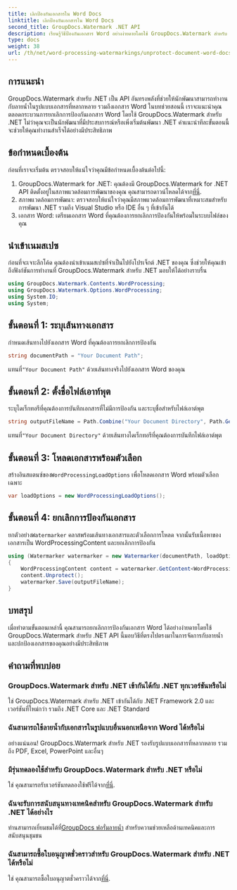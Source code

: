 ```yaml
---
title: เลิกป้องกันเอกสารใน Word Docs
linktitle: เลิกป้องกันเอกสารใน Word Docs
second_title: GroupDocs.Watermark .NET API
description: เรียนรู้วิธีป้องกันเอกสาร Word อย่างง่ายดายโดยใช้ GroupDocs.Watermark สำหรับ .NET ปฏิบัติตามคำแนะนำทีละขั้นตอนของเรา
type: docs
weight: 38
url: /th/net/word-processing-watermarkings/unprotect-document-word-docs/
---
```

## การแนะนำ
GroupDocs.Watermark สำหรับ .NET เป็น API อันทรงพลังที่ช่วยให้นักพัฒนาสามารถทำงานกับลายน้ำในรูปแบบเอกสารที่หลากหลาย รวมถึงเอกสาร Word ในบทช่วยสอนนี้ เราจะแนะนำคุณตลอดกระบวนการยกเลิกการป้องกันเอกสาร Word โดยใช้ GroupDocs.Watermark สำหรับ .NET ไม่ว่าคุณจะเป็นนักพัฒนาที่มีประสบการณ์หรือเพิ่งเริ่มต้นพัฒนา .NET คำแนะนำทีละขั้นตอนนี้จะช่วยให้คุณทำงานสำเร็จได้อย่างมีประสิทธิภาพ
## ข้อกำหนดเบื้องต้น
ก่อนที่เราจะเริ่มต้น ตรวจสอบให้แน่ใจว่าคุณมีข้อกำหนดเบื้องต้นต่อไปนี้:
1.  GroupDocs.Watermark for .NET: คุณต้องมี GroupDocs.Watermark for .NET API ติดตั้งอยู่ในสภาพแวดล้อมการพัฒนาของคุณ คุณสามารถดาวน์โหลดได้จาก[ที่นี่](https://releases.groupdocs.com/Watermark/net/).
2. สภาพแวดล้อมการพัฒนา: ตรวจสอบให้แน่ใจว่าคุณมีสภาพแวดล้อมการพัฒนาที่เหมาะสมสำหรับการพัฒนา .NET รวมถึง Visual Studio หรือ IDE อื่น ๆ ที่เข้ากันได้
3. เอกสาร Word: เตรียมเอกสาร Word ที่คุณต้องการยกเลิกการป้องกันให้พร้อมในระบบไฟล์ของคุณ

## นำเข้าเนมสเปซ
ก่อนที่จะเจาะลึกโค้ด คุณต้องนำเข้าเนมสเปซที่จำเป็นไปยังโปรเจ็กต์ .NET ของคุณ ซึ่งช่วยให้คุณเข้าถึงฟังก์ชันการทำงานที่ GroupDocs.Watermark สำหรับ .NET มอบให้ได้อย่างราบรื่น
```csharp
using GroupDocs.Watermark.Contents.WordProcessing;
using GroupDocs.Watermark.Options.WordProcessing;
using System.IO;
using System;
```
## ขั้นตอนที่ 1: ระบุเส้นทางเอกสาร
กำหนดเส้นทางไปยังเอกสาร Word ที่คุณต้องการยกเลิกการป้องกัน
```csharp
string documentPath = "Your Document Path";
```
 แทนที่`"Your Document Path"` ด้วยเส้นทางจริงไปยังเอกสาร Word ของคุณ
## ขั้นตอนที่ 2: ตั้งชื่อไฟล์เอาท์พุต
ระบุไดเร็กทอรีที่คุณต้องการบันทึกเอกสารที่ไม่มีการป้องกัน และระบุชื่อสำหรับไฟล์เอาต์พุต
```csharp
string outputFileName = Path.Combine("Your Document Directory", Path.GetFileName(documentPath));
```
 แทนที่`"Your Document Directory"` ด้วยเส้นทางไดเร็กทอรีที่คุณต้องการบันทึกไฟล์เอาต์พุต
## ขั้นตอนที่ 3: โหลดเอกสารพร้อมตัวเลือก
 สร้างอินสแตนซ์ของ`WordProcessingLoadOptions` เพื่อโหลดเอกสาร Word พร้อมตัวเลือกเฉพาะ
```csharp
var loadOptions = new WordProcessingLoadOptions();
```
## ขั้นตอนที่ 4: ยกเลิกการป้องกันเอกสาร
 ยกตัวอย่าง`Watermarker` คลาสพร้อมเส้นทางเอกสารและตัวเลือกการโหลด จากนั้นรับเนื้อหาของเอกสารเป็น WordProcessingContent และยกเลิกการป้องกัน
```csharp
using (Watermarker watermarker = new Watermarker(documentPath, loadOptions))
{
    WordProcessingContent content = watermarker.GetContent<WordProcessingContent>();
    content.Unprotect();
    watermarker.Save(outputFileName);
}
```

## บทสรุป
เมื่อทำตามขั้นตอนเหล่านี้ คุณสามารถยกเลิกการป้องกันเอกสาร Word ได้อย่างง่ายดายโดยใช้ GroupDocs.Watermark สำหรับ .NET API นี้มอบวิธีที่ตรงไปตรงมาในการจัดการกับลายน้ำและปกป้องเอกสารของคุณอย่างมีประสิทธิภาพ
## คำถามที่พบบ่อย
### GroupDocs.Watermark สำหรับ .NET เข้ากันได้กับ .NET ทุกเวอร์ชันหรือไม่
ใช่ GroupDocs.Watermark สำหรับ .NET เข้ากันได้กับ .NET Framework 2.0 และเวอร์ชันที่ใหม่กว่า รวมถึง .NET Core และ .NET Standard
### ฉันสามารถใช้ลายน้ำกับเอกสารในรูปแบบอื่นนอกเหนือจาก Word ได้หรือไม่
อย่างแน่นอน! GroupDocs.Watermark สำหรับ .NET รองรับรูปแบบเอกสารที่หลากหลาย รวมถึง PDF, Excel, PowerPoint และอื่นๆ
### มีรุ่นทดลองใช้สำหรับ GroupDocs.Watermark สำหรับ .NET หรือไม่
 ใช่ คุณสามารถรับเวอร์ชันทดลองใช้ฟรีได้จาก[ที่นี่](https://releases.groupdocs.com/).
### ฉันจะรับการสนับสนุนทางเทคนิคสำหรับ GroupDocs.Watermark สำหรับ .NET ได้อย่างไร
 ท่านสามารถเยี่ยมชมได้ที่[GroupDocs ฟอรั่มลายน้ำ](https://forum.groupdocs.com/c/watermark/19) สำหรับความช่วยเหลือด้านเทคนิคและการสนับสนุนชุมชน
### ฉันสามารถซื้อใบอนุญาตชั่วคราวสำหรับ GroupDocs.Watermark สำหรับ .NET ได้หรือไม่
 ใช่ คุณสามารถซื้อใบอนุญาตชั่วคราวได้จาก[ที่นี่](https://purchase.groupdocs.com/temporary-license/).